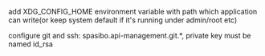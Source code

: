 add XDG_CONFIG_HOME environment variable with path which application can write(or keep system default if it's running under admin/root etc)

configure git and ssh: spasibo.api-management.git.*, private key must be named id_rsa